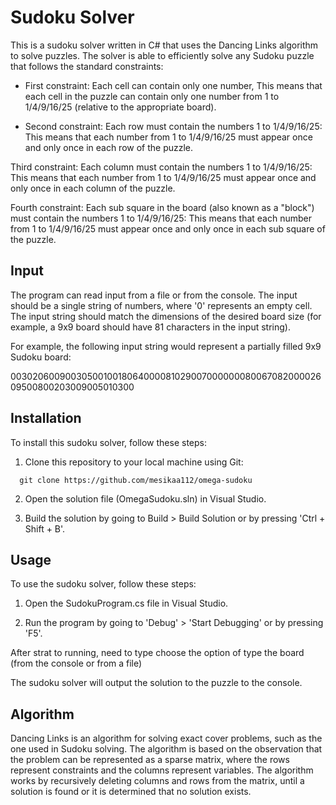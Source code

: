 # Sudoku Solver

This is a sudoku solver written in C# that uses the Dancing Links algorithm to solve puzzles. The solver is able to efficiently solve any Sudoku puzzle that follows the standard constraints:

- First constraint: Each cell can contain only one number, This means that each cell in the puzzle can contain only one number from 1 to 1/4/9/16/25 (relative to the appropriate board).

- Second constraint: Each row must contain the numbers 1 to 1/4/9/16/25: This means that each number from 1 to 1/4/9/16/25 must appear once and only once in each row of the puzzle.

Third constraint: Each column must contain the numbers 1 to 1/4/9/16/25: This means that each number from 1 to 1/4/9/16/25 must appear once and only once in each column of the puzzle.

Fourth constraint: Each sub square in the board (also known as a "block") must contain the numbers 1 to 1/4/9/16/25: This means that each number from 1 to 1/4/9/16/25 must appear once and only once in each sub square of the puzzle.


## Input

The program can read input from a file or from the console. The input should be a single string of numbers, where '0' represents an empty cell. The input string should match the dimensions of the desired board size (for example, a 9x9 board should have 81 characters in the input string).

For example, the following input string would represent a partially filled 9x9 Sudoku board:

003020600900305001001806400008102900700000008006708200002609500800203009005010300


## Installation

To install this sudoku solver, follow these steps:

1. Clone this repository to your local machine using Git:

```git
  git clone https://github.com/mesikaa112/omega-sudoku
```

2. Open the solution file (OmegaSudoku.sln) in Visual Studio.

3. Build the solution by going to Build > Build Solution or by pressing 'Ctrl + Shift + B'.
  

## Usage

To use the sudoku solver, follow these steps:

1. Open the SudokuProgram.cs file in Visual Studio.

2. Run the program by going to 'Debug' > 'Start Debugging' or by pressing 'F5'.

After strat to running, need to type choose the option of type the board (from the console or from a file)

The sudoku solver will output the solution to the puzzle to the console.


## Algorithm

Dancing Links is an algorithm for solving exact cover problems, such as the one used in Sudoku solving. The algorithm is based on the observation that the problem can be represented as a sparse matrix, where the rows represent constraints and the columns represent variables. The algorithm works by recursively deleting columns and rows from the matrix, until a solution is found or it is determined that no solution exists.
